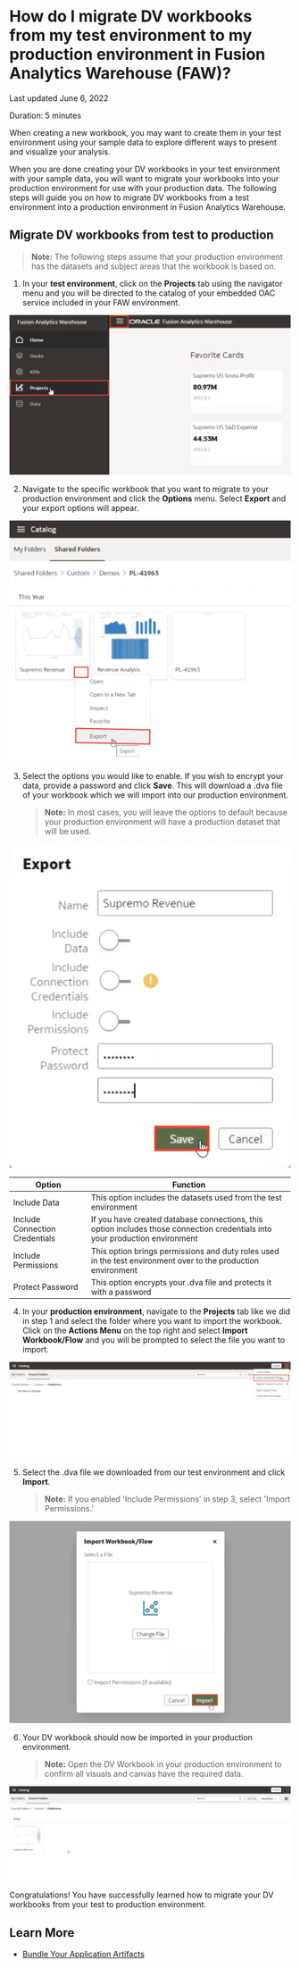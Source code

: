 # How do I migrate DV workbooks from my test environment to my production environment in Fusion Analytics Warehouse (FAW)?

Last updated June 6, 2022

Duration: 5 minutes

When creating a new workbook, you may want to create them in your test environment using your sample data to explore different ways to present and visualize your analysis.  

When you are done creating your DV workbooks in your test environment with your sample data, you will want to migrate your workbooks into your production environment for use with your production data. The following steps will guide you on how to migrate DV workbooks from a test environment into a production environment in Fusion Analytics Warehouse.

## Migrate DV workbooks from test to production
>**Note:** The following steps assume that your production environment has the datasets and subject areas that the workbook is based on.

1. In your **test environment**, click on the **Projects** tab using the navigator menu and you will be directed to the catalog of your embedded OAC service included in your FAW environment.

  ![Navigate to Projects](images/projects.png)

2. Navigate to the specific workbook that you want to migrate to your production environment and click the **Options** menu. Select **Export** and your export options will appear.

  ![Export workbook](images/export.png)

3. Select the options you would like to enable. If you wish to encrypt your data, provide a password and click **Save**. This will download a .dva file of your workbook which we will import into our production environment.
    >**Note:** In most cases, you will leave the options to default because your production environment will have a production dataset that will be used.

  ![Export workbook options](images/export-options.png)


  | Option        | Function      |
| ------------- |-------------|
| Include Data  |This option includes the datasets used from the test environment|
| Include Connection Credentials |If you have created database connections, this option includes those connection credentials into your production environment|
| Include Permissions|This option brings permissions and duty roles used in the test environment over to the production environment|
| Protect Password |This option encrypts your .dva file and protects it with a password|

4. In your **production environment**, navigate to the **Projects** tab like we did in step 1 and select the folder where you want to import the workbook. Click on the **Actions Menu** on the top right and select **Import Workbook/Flow** and you will be prompted to select the file you want to import.

  ![Import workbook](images/import.png)

5. Select the .dva file we downloaded from our test environment and click **Import**.
    > **Note:** If you enabled 'Include Permissions' in step 3, select 'Import Permissions.'

  ![Import button](images/import-button.png)

6. Your DV workbook should now be imported in your production environment.
    > **Note:** Open the DV Workbook in your production environment to confirm all visuals and canvas have the required data.

  ![Result](images/result.png)

Congratulations! You have successfully learned how to migrate your DV workbooks from your test to production environment.

## Learn More
* [Bundle Your Application Artifacts](https://docs.oracle.com/en/cloud/saas/analytics/22r2/fawag/bundle-your-application-artifacts.html#GUID-596E4D3E-9E23-4A7C-ACF2-A57D8B4FB41C)